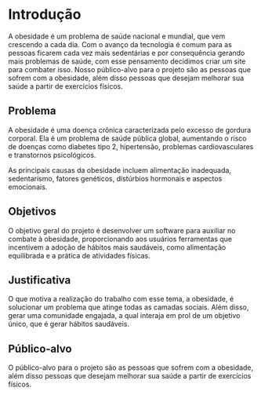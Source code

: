# Introdução

A obesidade é um problema de saúde nacional e mundial, que vem crescendo a cada dia. Com o avanço da tecnologia é comum para as pessoas ficarem cada vez mais sedentárias e por consequência gerando mais problemas de saúde, com esse pensamento decidimos criar um site para combater isso. Nosso público-alvo para o projeto são as pessoas que sofrem com a obesidade, além disso pessoas que desejam melhorar sua saúde a partir de exercícios físicos.

## Problema

A obesidade é uma doença crônica caracterizada pelo excesso de gordura corporal. Ela é um problema de saúde pública global, aumentando o risco de doenças como diabetes tipo 2, hipertensão, problemas cardiovasculares e transtornos psicológicos.

As principais causas da obesidade incluem alimentação inadequada, sedentarismo, fatores genéticos, distúrbios hormonais e aspectos emocionais.

<!-- **Links úteis**:
> - [Objetivos, problema de pesquisa e justificativa](https://medium.com/@versioparole/objetivos-problema-de-pesquisa-e-justificativa-c98c8233b9c3)
> - [Matriz certezas, suposições e dúvidas](https://medium.com/educa%C3%A7%C3%A3o-fora-da-caixa/matriz-certezas-suposi%C3%A7%C3%B5es-e-d%C3%BAvidas-fa2263633655)
> - [Brainstorming](https://www.euax.com.br/2018/09/brainstorming/)-->

## Objetivos

O objetivo geral do projeto é desenvolver um software para auxiliar no combate à obesidade, proporcionando aos usuários ferramentas que incentivem a adoção de hábitos mais saudáveis, como alimentação equilibrada e a prática de atividades físicas.
 
<!-- **Links úteis**:
> - [Objetivo geral e objetivo específico: como fazer e quais verbos utilizar](https://blog.mettzer.com/diferenca-entre-objetivo-geral-e-objetivo-especifico/)-->

## Justificativa

O que motiva a realização do trabalho com esse tema, a obesidade, é solucionar um problema que atinge todas as camadas sociais. Além disso, gerar uma comunidade engajada, a qual interaja em prol de um objetivo único, que é gerar hábitos saudáveis.

<!-- **Links úteis**:
> - [Como montar a justificativa](https://guiadamonografia.com.br/como-montar-justificativa-do-tcc/)-->

## Público-alvo

O público-alvo para o projeto são as pessoas que sofrem com a obesidade, além disso pessoas que desejam melhorar sua saúde a partir de exercícios físicos.

<!-- **Links úteis**:
> - [Público-alvo](https://blog.hotmart.com/pt-br/publico-alvo/)
> - [Como definir o público-alvo](https://exame.com/pme/5-dicas-essenciais-para-definir-o-publico-alvo-do-seu-negocio/)
> - [Público-alvo: o que é, tipos, como definir seu público e exemplos](https://klickpages.com.br/blog/publico-alvo-o-que-e/)
> - [Qual a diferença entre público-alvo e persona?](https://rockcontent.com/blog/diferenca-publico-alvo-e-persona/)-->
